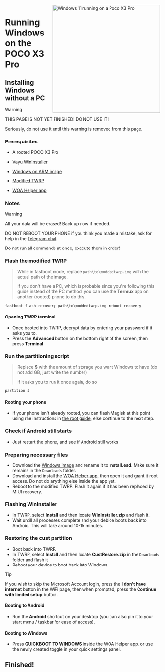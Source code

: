 <img align="right" src="https://github.com/n00b69/woa-vayu/blob/main/vayu.png" width="350" alt="Windows 11 running on a Poco X3 Pro">

# Running Windows on the POCO X3 Pro

## Installing Windows without a PC
> [!Warning]
> THIS PAGE IS NOT YET FINISHED! DO NOT USE IT!
> 
> Seriously, do not use it until this warning is removed from this page.

### Prerequisites
- A rooted POCO X3 Pro

- [Vayu WinInstaller](https://github.com/Kumar-Jy/WinInstaller/releases/tag/Vayu_WinInstaller)

- [Windows on ARM image](https://worproject.com/esd)

- [Modified TWRP](https://github.com/n00b69/woa-vayu/releases/tag/Recovery)

- [WOA Helper app](https://github.com/Marius586/WoA-Helper-update/releases/tag/WOA)

### Notes
> [!WARNING]  
> All your data will be erased! Back up now if needed.
> 
> DO NOT REBOOT YOUR PHONE if you think you made a mistake, ask for help in the [Telegram chat](https://t.me/woahelperchat).
> 
> Do not run all commands at once, execute them in order!

### Flash the modified TWRP
> While in fastboot mode, replace `path\to\moddedtwrp.img` with the actual path of the image.
>
> If you don't have a PC, which is probable since you're following this guide instead of the PC method, you can use the **Termux** app on another (rooted) phone to do this.
```cmd
fastboot flash recovery path\to\moddedtwrp.img reboot recovery
```

#### Opening TWRP terminal
- Once booted into TWRP, decrypt data by entering your password if it asks you to.
- Press the **Advanced** button on the bottom right of the screen, then press **Terminal**

### Run the partitioning script
> Replace **$** with the amount of storage you want Windows to have (do not add GB, just write the number)
> 
> If it asks you to run it once again, do so
```cmd
partition $
```

#### Rooting your phone
- If your phone isn't already rooted, you can flash Magisk at this point using rhe instructions in [the root guide](root.md), else continue to the next step.

### Check if Android still starts
- Just restart the phone, and see if Android still works

### Preparing necessary files
- Download the [Windows image](https://worproject.com/esd) and rename it to **install.esd**. Make sure it remains in the `Downloads` folder.
- Download and install the [WOA Helper app](https://github.com/Marius586/WoA-Helper-update/releases/tag/WOA), then open it and grant it root access. Do not do anything else inside the app yet.
- Reboot to the modified TWRP. Flash it again if it has been replaced by MIUI recovery.

### Flashing WinInstaller
- In TWRP, select **Install** and then locate **WinInstaller.zip** and flash it.
- Wait untill all processes complete and your debice boots back into Android. This will take around 10-15 minutes.

### Restoring the cust partition
- Boot back into TWRP.
- In TWRP, select **Install** and then locate **CustRestore.zip** in the `Downloads` folder and flash it
- Reboot your device to boot back into Windows.
> [!Tip]
> If you wish to skip the Microsoft Account login, press the **I don't have internet** button in the WiFi page, then when prompted, press the **Continue with limited setup** button.

#### Booting to Android
- Run the **Android** shortcut on your desktop (you can also pin it to your start menu / taskbar for ease of access).

#### Booting to Windows
- Press **QUICKBOOT TO WINDOWS** inside the WOA Helper app, or use the newly created toggle in your quick settings panel.

## Finished!


























